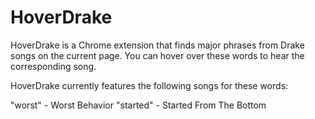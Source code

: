 # HoverDrake

HoverDrake is a Chrome extension that finds major phrases from Drake songs on the current page. You can hover over these words to hear the corresponding song.

HoverDrake currently features the following songs for these words:

"worst" - Worst Behavior
"started" - Started From The Bottom
